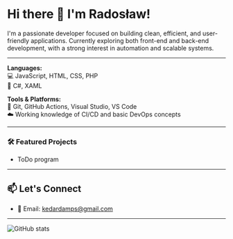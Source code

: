 # Hi there 👋 I'm Radosław!

I'm a passionate developer focused on building clean, efficient, and user-friendly applications.
Currently exploring both front-end and back-end development, with a strong interest in automation and scalable systems.

---

**Languages:**  
💻 JavaScript, HTML, CSS, PHP  
🧠 C#, XAML

**Tools & Platforms:**  
🔧 Git, GitHub Actions, Visual Studio, VS Code  
☁️ Working knowledge of CI/CD and basic DevOps concepts

---

### 🛠 Featured Projects

- ToDo program

---

## 📫 Let's Connect
- 📧 Email: kedardamps@gmail.com
  
---

![GitHub stats](https://github-readme-stats.vercel.app/api?username=Kedarini&show_icons=true&theme=default)
